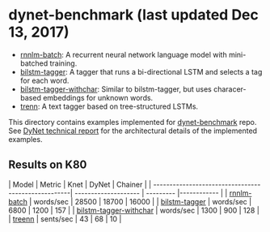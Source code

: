 # dynet-benchmark (last updated Dec 13, 2017)

- [rnnlm-batch](rnnlm-batch.jl): A recurrent neural network language model with mini-batched training.
- [bilstm-tagger](bilstm-tagger.jl): A tagger that runs a bi-directional LSTM and selects a tag for each word.
- [bilstm-tagger-withchar](bilstm-tagger-withchar.jl): Similar to bilstm-tagger, but uses characer-based embeddings for unknown words.
- [trenn](trenn.jl): A text tagger based on tree-structured LSTMs.

This directory contains examples implemented for [dynet-benchmark](https://github.com/neulab/dynet-benchmark) repo. See [DyNet technical report](https://arxiv.org/abs/1701.03980) for the architectural details of the implemented examples.

## Results on K80

| Model                                               | Metric    |  Knet    | DyNet     | Chainer     |
| ----------------------------------------------------| -------------------- | --------- |------------ |
| [rnnlm-batch](rnnlm-batch.jl)                       | words/sec | 28500    | 18700     | 16000       |
| [bilstm-tagger](bilstm-tagger.jl)                   | words/sec | 6800     | 1200      | 157         |
| [bilstm-tagger-withchar](bilstm-tagger-withchar.jl) | words/sec | 1300     | 900       | 128         |
| [treenn](trenn.jl)                                  | sents/sec | 43       | 68        | 10          |
